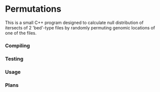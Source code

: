 # Permutations

This is a small C++ program designed to calculate null 
distribution of itersects of 2 'bed'-type files by randomly permuting genomic locations of one of the files.

### Compiling ###

### Testing ###

### Usage ###

### Plans ###

